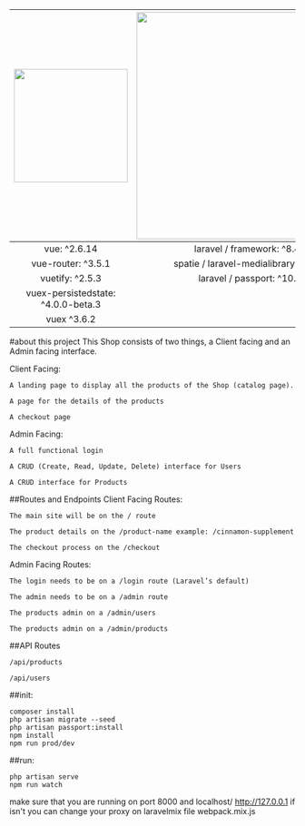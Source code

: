 |<img src="https://www.blizg.com/wp-content/uploads/2020/05/1200px-Vue.js_Logo_2.svg-768x666.png" width="200">    |      <img src="https://raw.githubusercontent.com/laravel/art/master/logo-lockup/5%20SVG/2%20CMYK/1%20Full%20Color/laravel-logolockup-cmyk-red.svg" width="400"> | 
|:----------:|:-------------:|
| vue: ^2.6.14 |  laravel / framework: ^8.40| 
| vue-router: ^3.5.1 | spatie / laravel-medialibrary: ^9.0.0   | 
| vuetify: ^2.5.3| laravel / passport: ^10.1 |
|vuex-persistedstate: ^4.0.0-beta.3|  |
|vuex ^3.6.2|  |


#about this project
This Shop consists of two things, a Client facing and an Admin facing interface.

Client Facing:

    A landing page to display all the products of the Shop (catalog page).
    
    A page for the details of the products
    
    A checkout page

Admin Facing:
    
    A full functional login
    
    A CRUD (Create, Read, Update, Delete) interface for Users
    
    A CRUD interface for Products


##Routes and Endpoints
Client Facing Routes:
    
    The main site will be on the / route
    
    The product details on the /product-name example: /cinnamon-supplement
    
    The checkout process on the /checkout

Admin Facing Routes:
    
    The login needs to be on a /login route (Laravel’s default)
    
    The admin needs to be on a /admin route
    
    The products admin on a /admin/users
    
    The products admin on a /admin/products
##API Routes

    /api/products
    
    /api/users


##init:

    composer install
    php artisan migrate --seed
    php artisan passport:install
    npm install
    npm run prod/dev
##run:

    php artisan serve 
    npm run watch
make sure that you are running on port 8000 and localhost/ http://127.0.0.1 if isn't you can change your proxy on laravelmix file webpack.mix.js
